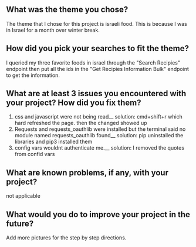 ## What was the theme you chose?
The theme that I chose for this project is israeli food. This is because I was in 
Israel for a month over winter break.

## How did you pick your searches to fit the theme?
I queried my three favorite foods in israel through the "Search Recipies" endpoint then put all the 
ids in the "Get Recipies Information Bulk" endpoint to get the information. 

## What are at least 3 issues you encountered with your project? How did you fix them?
1. css and javascript were not being read__
  solution: cmd+shift+r which hard refreshed the page. then the changed showed up
2. Requests and requests_oauthlib were installed but the terminal said no module named requests_oauthlib found__
  solution: pip uninstalled the libraries and pip3 installed them
3. config vars wouldnt authenticate me.__
  solution: I removed the quotes from confid vars

## What are known problems, if any, with your project?
not applicable

## What would you do to improve your project in the future?
Add more pictures for the step by step directions.
